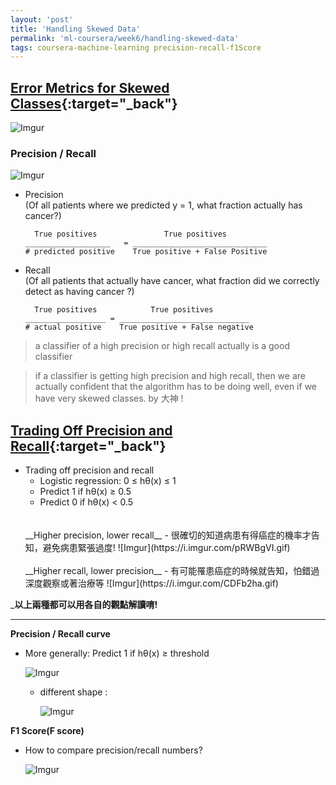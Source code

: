 ```yaml
---
layout: 'post'
title: 'Handling Skewed Data'
permalink: 'ml-coursera/week6/handling-skewed-data'
tags: coursera-machine-learning precision-recall-f1Score
---
```


## [Error Metrics for Skewed Classes](https://www.coursera.org/learn/machine-learning/lecture/tKMWX/error-metrics-for-skewed-classes){:target="_back"}


![Imgur](https://i.imgur.com/tahDdm1.gif)

### Precision / Recall 
![Imgur](https://i.imgur.com/N7nDZfU.gif)
- Precision
  <br/>(Of all patients where we predicted y = 1, what fraction actually has cancer?)

   ~~~
     True positives               True positives
   ___________________   = ______________________________
   # predicted positive    True positive + False Positive
   ~~~
- Recall
  <br/>(Of all patients that actually have cancer, what fraction did we correctly detect as having cancer ?)

   ~~~
     True positives            True positives
   __________________ = _____________________________
   # actual positive    True positive + False negative
   ~~~


> a classifier of a high precision or high recall actually is a good classifier

> if a classifier is getting high precision and high recall, then we are actually confident that the algorithm has to be doing well, even if we have very skewed classes. by 大神 !

## [Trading Off Precision and Recall](https://www.coursera.org/learn/machine-learning/lecture/CuONQ/trading-off-precision-and-recall){:target="_back"}


- Trading off precision and recall
   - Logistic regression: 0 ≤ hθ(x) ≤ 1
   - Predict 1 if hθ(x) ≥ 0.5
   - Predict 0 if hθ(x) < 0.5
   <br/>
   <br/>
   __Higher precision, lower recall__
      - 很確切的知道病患有得癌症的機率才告知，避免病患緊張過度!
   ![Imgur](https://i.imgur.com/pRWBgVI.gif)
   <br/>
   <br/>
   __Higher recall, lower precision__
      - 有可能罹患癌症的時候就告知，怕錯過深度觀察或著治療等
   ![Imgur](https://i.imgur.com/CDFb2ha.gif)

___以上兩種都可以用各自的觀點解讀唷!__

---

   __Precision / Recall curve__

   - More generally: Predict 1 if hθ(x) ≥ threshold

       ![Imgur](https://i.imgur.com/oBYZ0ttm.gif)

       - different shape :

          ![Imgur](https://i.imgur.com/1yv2JbXm.gif)




   __F1 Score(F score)__
   - How to compare precision/recall numbers?

      ![Imgur](https://i.imgur.com/hJQC76ch.gif)